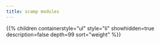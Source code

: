 ```yaml
---
title: scamp modules
---
```


{{% children
	containerstyle="ul"
	style="li"
	showhidden=true
	description=false
	depth=99
	sort="weight" %}}
